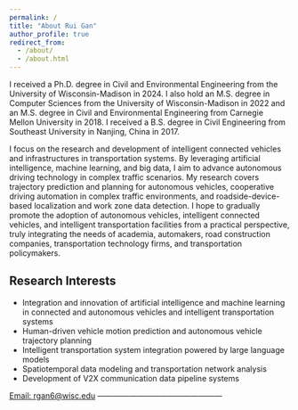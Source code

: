 ```yaml
---
permalink: /
title: "About Rui Gan"
author_profile: true
redirect_from: 
  - /about/
  - /about.html
---
```


I received a Ph.D. degree in Civil and Environmental Engineering from the University of Wisconsin-Madison in 2024. I also hold an M.S. degree in Computer Sciences from the University of Wisconsin-Madison in 2022 and an M.S. degree in Civil and Environmental Engineering from Carnegie Mellon University in 2018. I received a B.S. degree in Civil Engineering from Southeast University in Nanjing, China in 2017.

I focus on the research and development of intelligent connected vehicles and infrastructures in transportation systems. By leveraging artificial intelligence, machine learning, and big data, I aim to advance autonomous driving technology in complex traffic scenarios. My research covers trajectory prediction and planning for autonomous vehicles, cooperative driving automation in complex traffic environments, and roadside-device-based localization and work zone data detection. I hope to gradually promote the adoption of autonomous vehicles, intelligent connected vehicles, and intelligent transportation facilities from a practical perspective, truly integrating the needs of academia, automakers, road construction companies, transportation technology firms, and transportation policymakers.

## Research Interests
- Integration and innovation of artificial intelligence and machine learning in connected and autonomous vehicles and intelligent transportation systems  
- Human-driven vehicle motion prediction and autonomous vehicle trajectory planning  
- Intelligent transportation system integration powered by large language models  
- Spatiotemporal data modeling and transportation network analysis  
- Development of V2X communication data pipeline systems

[Email: rgan6@wisc.edu](mailto:rgan6@wisc.edu)
————————————————
